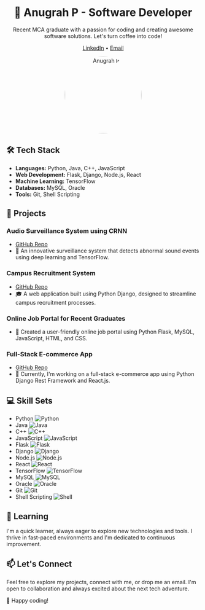 <h1 align="center">🚀 Anugrah P - Software Developer</h1>

<p align="center">Recent MCA graduate with a passion for coding and creating awesome software solutions. Let's turn coffee into code!</p>

<p align="center">
  <a href="https://www.linkedin.com/in/anugrahprathap/">LinkedIn</a> •
  <a href="mailto:anugrahprathap@gmail.com">Email</a>
</p>

<p align="center">
  <img src="https://avatars.githubusercontent.com/u/84971294?s=400&u=385872cf6792095d5fa0e563fa43cb079ea3c13e&v=4" alt="Anugrah P" width="200" style="border-radius: 50%">
</p>

## 🛠️ Tech Stack

- **Languages:** Python, Java, C++, JavaScript
- **Web Development:** Flask, Django, Node.js, React
- **Machine Learning:** TensorFlow
- **Databases:** MySQL, Oracle
- **Tools:** Git, Shell Scripting

## 💼 Projects

### Audio Surveillance System using CRNN
- [GitHub Repo](https://github.com/anugrahprathap/Audio-Surveillance)
- 🎵 An innovative surveillance system that detects abnormal sound events using deep learning and TensorFlow.

### Campus Recruitment System
- [GitHub Repo](https://github.com/anugrahprathap/campus-recruitment-app)
- 🎓 A web application built using Python Django, designed to streamline campus recruitment processes.

### Online Job Portal for Recent Graduates
- 🎉 Created a user-friendly online job portal using Python Flask, MySQL, JavaScript, HTML, and CSS.

### Full-Stack E-commerce App
- [GitHub Repo](https://github.com/anugrahprathap/DjangoReactEcommerce)
- 🛒 Currently, I'm working on a full-stack e-commerce app using Python Django Rest Framework and React.js.

## 💻 Skill Sets

- Python ![Python](https://img.shields.io/badge/-Python-blue?style=flat&logo=python)
- Java ![Java](https://img.shields.io/badge/-Java-orange?style=flat&logo=java)
- C++ ![C++](https://img.shields.io/badge/-C++-blue?style=flat&logo=c%2B%2B)
- JavaScript ![JavaScript](https://img.shields.io/badge/-JavaScript-yellow?style=flat&logo=javascript)
- Flask ![Flask](https://img.shields.io/badge/-Flask-lightgrey?style=flat&logo=flask)
- Django ![Django](https://img.shields.io/badge/-Django-green?style=flat&logo=django)
- Node.js ![Node.js](https://img.shields.io/badge/-Node.js-green?style=flat&logo=node.js)
- React ![React](https://img.shields.io/badge/-React-blue?style=flat&logo=react)
- TensorFlow ![TensorFlow](https://img.shields.io/badge/-TensorFlow-orange?style=flat&logo=tensorflow)
- MySQL ![MySQL](https://img.shields.io/badge/-MySQL-blue?style=flat&logo=mysql)
- Oracle ![Oracle](https://img.shields.io/badge/-Oracle-red?style=flat&logo=oracle)
- Git ![Git](https://img.shields.io/badge/-Git-orange?style=flat&logo=git)
- Shell Scripting ![Shell](https://img.shields.io/badge/-Shell-1f425f?style=flat)

## 🌱 Learning

I'm a quick learner, always eager to explore new technologies and tools. I thrive in fast-paced environments and I'm dedicated to continuous improvement.

## 📫 Let's Connect

Feel free to explore my projects, connect with me, or drop me an email. I'm open to collaboration and always excited about the next tech adventure.

🚀 Happy coding!
